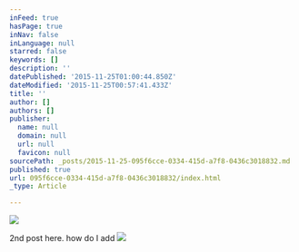 ```yaml
---
inFeed: true
hasPage: true
inNav: false
inLanguage: null
starred: false
keywords: []
description: ''
datePublished: '2015-11-25T01:00:44.850Z'
dateModified: '2015-11-25T00:57:41.433Z'
title: ''
author: []
authors: []
publisher:
  name: null
  domain: null
  url: null
  favicon: null
sourcePath: _posts/2015-11-25-095f6cce-0334-415d-a7f8-0436c3018832.md
published: true
url: 095f6cce-0334-415d-a7f8-0436c3018832/index.html
_type: Article

---
```

![](https://the-grid-user-content.s3-us-west-2.amazonaws.com/0f68b1a8-792a-47f9-9c27-dfe3bffdbb28.jpg)

2nd post here. how do I add
![](https://the-grid-user-content.s3-us-west-2.amazonaws.com/b24a30fe-0320-4804-8b0e-b1bf62c62a62.jpg)